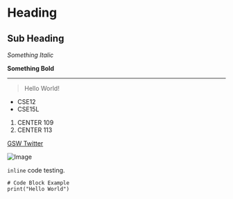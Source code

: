 # Heading
## Sub Heading

*Something Italic*

**Something Bold**

---

> Hello World!

* CSE12
* CSE15L

1. CENTER 109
2. CENTER 113

[GSW Twitter](https://twitter.com/warriors)

![Image](http://www.google.com.au/images/nav_logo7.png)

`inline` code testing.

```
# Code Block Example
print("Hello World")
```
